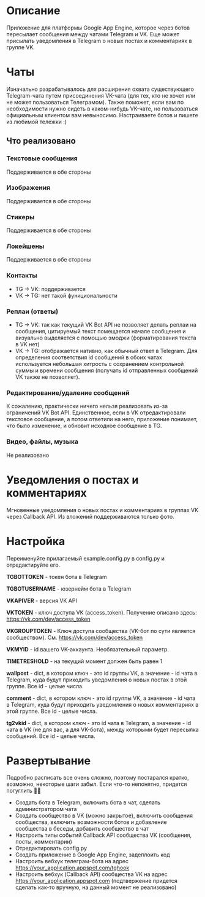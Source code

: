 # Описание
Приложение для платформы Google App Engine, которое через ботов пересылает сообщения между чатами Telegram и VK. Еще может присылать уведомления в Telegram о новых постах и комментариях в группе VK.

# Чаты
Изначально разрабатывалось для расширения охвата существующего Telegram-чата путем присоединения VK-чата (для тех, кто не хочет или не может пользоваться Телеграмом). Также поможет, если вам по необходимости нужно сидеть в каком-нибудь VK-чате, но пользоваться официальным клиентом вам невыносимо. Настраиваете ботов и пишете из любимой тележки :)

## Что реализовано

### Текстовые сообщения
Поддерживается в обе стороны

### Изображения
Поддерживается в обе стороны

### Cтикеры
Поддерживается в обе стороны

### Локейшены
Поддерживается в обе стороны

### Контакты
* TG -> VK: поддерживается
* VK -> TG: нет такой функциональности

### Реплаи (ответы)
* TG -> VK: так как текущий VK Bot API не позволяет делать реплаи на сообщения, цитируемый текст помещается начале сообщения и визуально выделяется с помощью эмоджи (форматирования текста в VK нет)
* VK -> TG: отображается нативно, как обычный ответ в Telegram. Для определения соответствия id сообщений в обоих чатах используется небольшая хитрость с сохранением контрольной суммы и времени сообщения (получать id отправленных сообщений VK также не позволяет).

### Редактирование/удаление сообщений
К сожалению, практически ничего нельзя реализовать из-за ограничений VK Bot API. Единственное, если в VK отредактировали текстовое сообщение, а потом ответили на него, приложение понимает, что было изменение, и обновит исходное сообщение в TG.

### Видео, файлы, музыка
Не реализовано

# Уведомления о постах и комментариях
Мгновенные уведомления о новых постах и комментариях в группах VK через Callback API. Из вложений поддерживаются только фото.

# Настройка
Переименуйте прилагаемый example.config.py в config.py и отредактируйте его.

**TGBOTTOKEN** - токен бота в Telegram

**TGBOTUSERNAME** - юзернейм бота в Telegram

**VKAPIVER** - версия VK API

**VKTOKEN** - ключ доступа VK (access_token). Получение описано здесь: https://vk.com/dev/access_token

**VKGROUPTOKEN** - Ключ доступа сообщества (VK-бот по сути является сообществом). См. https://vk.com/dev/access_token

**VKMYID** - id вашего VK-аккаунта. Необязательный параметр.

**TIMETRESHOLD** - на текущий момент должен быть равен 1

**wallpost** - dict, в котором ключ - это id группы VK, а значение - id чата в Telegram, куда будут приходить уведомления о новых постах в этой группе. Все id - целые числа.

**comment** - dict, в котором ключ - это id группы VK, а значение - id чата в Telegram, куда будут приходить уведомления о новых комментариях в этой группе. Все id - целые числа.

**tg2vkid** - dict, в котором ключ - это id чата в Telegram, а значение - id чата в VK (не для вас, а для VK-бота), между которыми будет пересылка сообщений. Все id - целые числа.

 # Развертывание
 Подробно расписать все очень сложно, поэтому постарался кратко, возможно, некоторые шаги забыл. Если что-то непонятно, придется погуглить 🤷‍♂️
  * Создать бота в Telegram, включить бота в чат, сделать администратором чата
 * Создать сообщество в VK (можно закрытое), включить сообщения сообщества, включить возможности ботов и добавление сообщества в беседы, добавить сообщество в чат
 * Настроить типы событий Callback API сообщества VK (сообщения, посты, комментарии)
  * Отредактировать config.py
* Создать приложение в Google App Engine, задеплоить код
* Настроить вебхук телеграм-бота на адрес https://your_application.appspot.com/tghook
* Настроить вебхук (Callback API) сообщества VK на адрес https://your_application.appspot.com (подтвержение придется сделать как-то вручную, на данный момент не реализовано)



